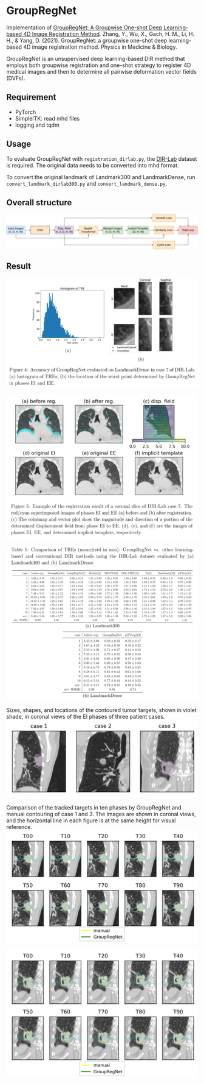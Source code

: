 # GroupRegNet
Implementation of [GroupRegNet: A Groupwise One-shot Deep Learning-based 4D Image Registration Method](https://iopscience.iop.org/article/10.1088/1361-6560/abd956). 
Zhang, Y., Wu, X., Gach, H. M., Li, H. H., & Yang, D. (2021). GroupRegNet: a groupwise one-shot deep learning-based 4D image registration method. Physics in Medicine & Biology.

GroupRegNet is an unsupervised deep learning-based DIR method that employs both groupwise registration and one-shot strategy to register 4D medical images and then to determine all pairwise deformation vector fields (DVFs). 

## Requirement

- PyTorch
- SimpleITK: read mhd files
- logging and tqdm

## Usage

To evaluate GroupRegNet with `registration_dirlab.py`, the [DIR-Lab](https://www.dir-lab.com/index.html) dataset is required. The original data needs to be converted into mhd format. 

To convert the original landmark of Landmark300 and LandmarkDense, run `convert_landmark_dirlab300.py` and `convert_landmark_dense.py`. 

## Overall structure

![groupreg_flowchart](images/groupreg_flowchart.png)

## Result

![res_1](images/res_1.png)


![res_2](images/res_2.png)


![res_3](images/res_3.png)

Sizes, shapes, and locations of the contoured tumor targets, shown in violet shade, in coronal views of the EI phases of three patient cases.
![res_4](images/res_4.png)

Comparison of the tracked targets in ten phases by GroupRegNet and manual contouring of case 1 and 3. The images are shown in coronal views, and the horizontal line in each figure is at the same height for visual reference.
![res_5](images/res_5.png)

![res_6](images/res_6.png)
